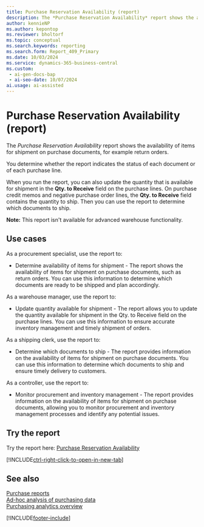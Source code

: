 ```yaml
---
title: Purchase Reservation Availability (report)
description: The *Purchase Reservation Availability* report shows the availability of items for shipment on purchase documents, for example return orders. 
author: kennieNP
ms.author: kepontop
ms.reviewer: bholtorf
ms.topic: conceptual
ms.search.keywords: reporting
ms.search.form: Report_409_Primary
ms.date: 10/03/2024
ms.service: dynamics-365-business-central
ms.custom:
 - ai-gen-docs-bap
 - ai-seo-date: 10/07/2024
ai.usage: ai-assisted
---
```


# Purchase Reservation Availability (report)

The *Purchase Reservation Availability* report shows the availability of items for shipment on purchase documents, for example return orders. 

You determine whether the report indicates the status of each document or of each purchase line. 

When you run the report, you can also update the quantity that is available for shipment in the **Qty. to Receive** field on the purchase lines. On purchase credit memos and negative purchase order lines, the **Qty. to Receive** field contains the quantity to ship. Then you can use the report to determine which documents to ship. 

**Note:** This report isn't available for advanced warehouse functionality.

## Use cases

<!-- 
Prompt

Below is a report in an ERP system. Provide 3-4 use cases for different personas working with procurement.
Format like this:    
  
As a <persona>, use the report to    
* use case 1  
* use case 2    

Do not capitalize the persona names. 

## Report description
Shows the availability of items for shipment on purchase documents, for example return orders. You determine whether the report indicates the status of each document or of each purchase line.
When you print the report, you can also update the quantity that is available for shipment in the Qty. to Receive field on the purchase lines. On purchase credit memos and negative purchase order lines, the Qty. to Receive field contains the quantity to ship.. Then you can use the report to determine which documents to ship


Please include your data sources and URLs 
 -->

As a procurement specialist, use the report to:
* Determine availability of items for shipment - The report shows the availability of items for shipment on purchase documents, such as return orders. You can use this information to determine which documents are ready to be shipped and plan accordingly.

As a warehouse manager, use the report to:
* Update quantity available for shipment - The report allows you to update the quantity available for shipment in the Qty. to Receive field on the purchase lines. You can use this information to ensure accurate inventory management and timely shipment of orders.

As a shipping clerk, use the report to:
* Determine which documents to ship - The report provides information on the availability of items for shipment on purchase documents. You can use this information to determine which documents to ship and ensure timely delivery to customers.

As a controller, use the report to:
* Monitor procurement and inventory management - The report provides information on the availability of items for shipment on purchase documents, allowing you to monitor procurement and inventory management processes and identify any potential issues.


## Try the report

Try the report here: [Purchase Reservation Availability](https://businesscentral.dynamics.com?report=409)

[!INCLUDE[ctrl-right-click-to-open-in-new-tab](../includes/ctrl-right-click-to-open-in-new-tab.md)]


## See also

[Purchase reports](../purchase-reports.md)  
[Ad-hoc analysis of purchasing data](../ad-hoc-analysis-purchasing.md)  
[Purchasing analytics overview](../purchasing-analytics-overview.md)   

[!INCLUDE[footer-include](../includes/footer-banner.md)]

